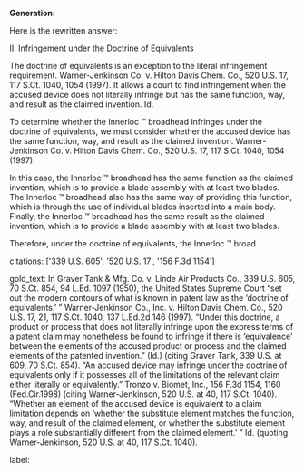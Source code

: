 **Generation:**

 Here is the rewritten answer:

<answer>

II. Infringement under the Doctrine of Equivalents

The doctrine of equivalents is an exception to the literal infringement requirement. Warner-Jenkinson Co. v. Hilton Davis Chem. Co., 520 U.S. 17, 117 S.Ct. 1040, 1054 (1997). It allows a court to find infringement when the accused device does not literally infringe but has the same function, way, and result as the claimed invention. Id.

To determine whether the Innerloc ™ broadhead infringes under the doctrine of equivalents, we must consider whether the accused device has the same function, way, and result as the claimed invention. Warner-Jenkinson Co. v. Hilton Davis Chem. Co., 520 U.S. 17, 117 S.Ct. 1040, 1054 (1997).

In this case, the Innerloc ™ broadhead has the same function as the claimed invention, which is to provide a blade assembly with at least two blades. The Innerloc ™ broadhead also has the same way of providing this function, which is through the use of individual blades inserted into a main body. Finally, the Innerloc ™ broadhead has the same result as the claimed invention, which is to provide a blade assembly with at least two blades.

Therefore, under the doctrine of equivalents, the Innerloc ™ broad

citations: ['339 U.S. 605', '520 U.S. 17', '156 F.3d 1154']

gold_text: In Graver Tank & Mfg. Co. v. Linde Air Products Co., 339 U.S. 605, 70 S.Ct. 854, 94 L.Ed. 1097 (1950), the United States Supreme Court “set out the modern contours of what is known in patent law as the ‘doctrine of equivalents.’ ” Warner-Jenkinson Co., Inc. v. Hilton Davis Chem. Co., 520 U.S. 17, 21, 117 S.Ct. 1040, 137 L.Ed.2d 146 (1997). “Under this doctrine, a product or process that does not literally infringe upon the express terms of a patent claim may nonetheless be found to infringe if there is ‘equivalence’ between the elements of the accused product or process and the claimed elements of the patented invention.” (Id.) (citing Graver Tank, 339 U.S. at 609, 70 S.Ct. 854). “An accused device may infringe under the doctrine of equivalents only if it possesses all of the limitations of the relevant claim either literally or equivalently.” Tronzo v. Biomet, Inc., 156 F.3d 1154, 1160 (Fed.Cir.1998) (citing Warner-Jenkinson, 520 U.S. at 40, 117 S.Ct. 1040). “Whether an element of the accused device is equivalent to a claim limitation depends on ‘whether the substitute element matches the function, way, and result of the claimed element, or whether the substitute element plays a role substantially different from the claimed element.’ ” Id. (quoting Warner-Jenkinson, 520 U.S. at 40, 117 S.Ct. 1040).

label: 